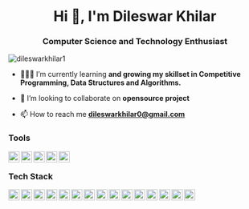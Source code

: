 
<h1 align="center">Hi 👋, I'm Dileswar Khilar</h1>
<h3 align="center">Computer Science and Technology Enthusiast</h3>

<p align="left"> <img src="https://komarev.com/ghpvc/?username=dileswarkhilar1&label=Profile%20views&color=0e75b6&style=flat" alt="dileswarkhilar1" /> </p>

- 👨🏽‍💻 I’m currently learning **and growing my skillset in Competitive Programming, Data Structures and Algorithms.**

- 🤝 I’m looking to collaborate on **opensource project**

- 📫 How to reach me **dileswarkhilar0@gmail.com**




### Tools
<img align="left" alt="vscode" width="22px" src="https://code.visualstudio.com/assets/images/code-stable.png"/>
<img align="left" alt="git" width="22px" src="https://git-scm.com/images/logos/downloads/Git-Icon-1788C.png"/>
<img align="left" alt="git" width="22px" src="https://upload.wikimedia.org/wikipedia/commons/2/2f/PowerShell_5.0_icon.png"/>
<img align="left" alt="git" width="22px" src="https://www.freepnglogos.com/uploads/linux-png/linux-logo-logo-brands-for-0.png"/>
<img align="left" alt="git" width="22px" src="https://assets.ubuntu.com/v1/ce518a18-CoF-2022_solid+O.svg"/>
</br>



### Tech Stack
<img align="left" alt="vscode" width="22px" src="https://upload.wikimedia.org/wikipedia/commons/1/18/ISO_C%2B%2B_Logo.svg"/>
<img align="left" alt="vscode" width="22px" src="https://upload.wikimedia.org/wikipedia/commons/c/c3/Python-logo-notext.svg"/>
<img align="left" alt="vscode" width="22px" src="https://www.freepnglogos.com/uploads/html5-logo-png/html5-logo-html-logo-0.png"/>
<img align="left" alt="vscode" width="22px" src="https://upload.wikimedia.org/wikipedia/commons/6/62/CSS3_logo.svg"/>
<img align="left" alt="vscode" width="22px" src="https://upload.wikimedia.org/wikipedia/commons/9/96/Sass_Logo_Color.svg"/>
<img align="left" alt="vscode" width="22px" src="https://upload.wikimedia.org/wikipedia/commons/b/b2/Bootstrap_logo.svg"/>
<img align="left" alt="vscode" width="22px" src="https://upload.wikimedia.org/wikipedia/commons/d/d5/Tailwind_CSS_Logo.svg"/>
<img align="left" alt="vscode" width="22px" src="https://upload.wikimedia.org/wikipedia/commons/9/99/Unofficial_JavaScript_logo_2.svg"/>
<img align="left" alt="vscode" width="22px" src="https://cdn.freebiesupply.com/logos/large/2x/react-1-logo-png-transparent.png"/>
<img align="left" alt="vscode" width="22px" src="https://cdn-icons-png.flaticon.com/512/5968/5968322.png"/>
<img align="left" alt="vscode" width="22px" src="https://infinapps.com/wp-content/uploads/2018/10/mongodb-logo.png"/>
<img align="left" alt="vscode" width="22px" src="https://cdn4.iconfinder.com/data/icons/logos-3/600/React.js_logo-512.png"/>
<img align="left" alt="vscode" width="22px" src="https://img.icons8.com/color/344/flutter.png"/>
<img align="left" alt="vscode" width="22px" src="https://upload.wikimedia.org/wikipedia/commons/0/06/Kotlin_Icon.svg"/>
<img align="left" alt="vscode" width="22px" src="https://upload.wikimedia.org/wikipedia/commons/9/91/Electron_Software_Framework_Logo.svg"/>


















